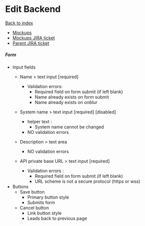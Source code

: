 # Edit Backend

[Back to index](../index.md)

* [Mockups](https://marvelapp.com/prototype/12844cg4/screen/71559182)
* [Mockups JIRA ticket](https://issues.redhat.com/browse/APPDUX-348)
* [Parent JIRA ticket](https://issues.redhat.com/browse/THREESCALE-5577)

##### Form
* Input fields
  * Name > text input [required]
    * Validation errors:
      * Required field on form submit (if left blank)
      * Name already exists on form submit
      * Name already exists on _onblur_

  * System name > text input [required] [disabled]
    * helper text :
        * System name cannot be changed
    * NO validation errors

  * Description > text area
    * NO validation errors

  * API private base URL > text input [required]
    * Validation errors :
      * Required field on form submit (if left blank)
      * URL scheme is not a secure protocol (https or wss)
* Buttons
  * Save button
    * Primary button style
    * Submits form
  * Cancel button
    * Link button style
    * Leads back to previous page
